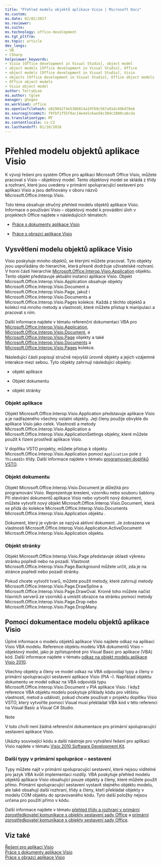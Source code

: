 ```yaml
---
title: "Přehled modelu objektů aplikace Visio | Microsoft Docs"
ms.custom: 
ms.date: 02/02/2017
ms.reviewer: 
ms.suite: 
ms.technology: office-development
ms.tgt_pltfrm: 
ms.topic: article
dev_langs:
- VB
- CSharp
helpviewer_keywords:
- Visio [Office development in Visual Studio], object model
- object models [Office development in Visual Studio], Office
- object models [Office development in Visual Studio], Visio
- objects [Office development in Visual Studio], Office object models
- Office object models
- Visio object model
author: TerryGLee
ms.author: tglee
manager: ghogen
ms.workload: office
ms.openlocfilehash: e829842f4e530b014a19f69c567a91dc49bd78e6
ms.sourcegitcommit: f9fbf1f55f9ac14e4e5c6ae58c30dc1800ca6cda
ms.translationtype: MT
ms.contentlocale: cs-CZ
ms.lasthandoff: 01/10/2018
---
```

# <a name="visio-object-model-overview"></a>Přehled modelu objektů aplikace Visio
  K vývoji řešení pro systém Office pro aplikaci Microsoft Office Visio, můžete pracovat s Visio – objektový model. Tento objektový model se skládá z třídy a rozhraní, které jsou uvedeny v primární spolupracující sestavení pro aplikaci Visio a jsou definovány v oboru názvů Microsoft.Office.Interop.Visio.  
  
 Toto téma obsahuje stručný přehled modelu objektů aplikace Visio. Informace o používání Visio – objektový model k provádění úloh v projektech Office najdete v následujících tématech:  
  
-   [Práce s dokumenty aplikace Visio](../vsto/working-with-visio-documents.md)  
  
-   [Práce s obrazci aplikace Visio](../vsto/working-with-visio-shapes.md)  
  
## <a name="understanding-the-visio-object-model"></a>Vysvětlení modelu objektů aplikace Visio  
 Visio poskytuje mnoho objektů, se kterými můžete pracovat. Tyto objekty jsou uspořádány do hierarchie, která přesně dodržuje uživatelské rozhraní. V horní části hierarchie [Microsoft.Office.Interop.Visio.Application](https://msdn.microsoft.com/library/office/ff766485.aspx) objektu. Tento objekt představuje aktuální instanci aplikace Visio. Objekt Microsoft.Office.Interop.Visio.Application obsahuje objekty Microsoft.Office.Interop.Visio.Document a Microsoft.Office.Interop.Visio.Page, jakož i Microsoft.Office.Interop.Visio.Documents a Microsoft.Office.Interop.Visio.Pages kolekce. Každá z těchto objektů a kolekcí má mnoho metody a vlastnosti, které můžete přístup k manipulaci a pracovat s ním.  
  
 Další informace najdete v tématu referenční dokumentaci VBA pro [Microsoft.Office.Interop.Visio.Application](https://msdn.microsoft.com/library/office/ff766485.aspx), [Microsoft.Office.Interop.Visio.Document](https://msdn.microsoft.com/library/office/ff765575.aspx), a [ Microsoft.Office.Interop.Visio.Page](https://msdn.microsoft.com/library/office/ff767035.aspx) objekty a také [Microsoft.Office.Interop.Visio.Documents](https://msdn.microsoft.com/library/office/ff768812.aspx) a [Microsoft.Office.Interop.Visio.Pages](https://msdn.microsoft.com/library/office/ff766165.aspx) kolekce.  
  
 Následující části popisují stručně nejvyšší úrovně objekty a jejich vzájemné interakce mezi sebou. Tyto objekty zahrnují následující objekty:  
  
-   objekt aplikace  
  
-   Objekt dokumentu  
  
-   objekt stránky  
  
### <a name="application-object"></a>Objekt aplikace  
 Objekt Microsoft.Office.Interop.Visio.Application představuje aplikace Visio a je nadřazeného všechny ostatní objekty. Její členy použije obvykle do aplikace Visio jako celek. Vlastnosti a metody Microsoft.Office.Interop.Visio.Application a Microsoft.Office.Interop.Visio.ApplicationSettings objekty, které můžete použít k řízení prostředí aplikace Visio.  
  
 V doplňku VSTO projekty, můžete přístup k objektu Microsoft.Office.Interop.Visio.Application pomocí `Application` pole z `ThisAddIn` třídy. Další informace najdete v tématu [programování doplňků VSTO](../vsto/programming-vsto-add-ins.md).  
  
### <a name="document-object"></a>Objekt dokumentu  
 Objekt Microsoft.Office.Interop.Visio.Document je důležitá pro programování Visio. Reprezentuje kreslení, vzorníku nebo souboru šablony. Při otevírání dokumentů aplikace Visio nebo vytvořit nový dokument, můžete vytvořit nový objekt Microsoft.Office.Interop.Visio.Document, která se přidá do kolekce Microsoft.Office.Interop.Visio.Documents Microsoft.Office.Interop.Visio.Application objektu .  
  
 Dokument, který je vybrán se nazývá aktivní dokument. Je zobrazena ve vlastnosti Microsoft.Office.Interop.Visio.Application.ActiveDocument Microsoft.Office.Interop.Visio.Application objektu.  
  
### <a name="page-object"></a>Objekt stránky  
 Objekt Microsoft.Office.Interop.Visio.Page představuje oblasti výkresu stránku popředí nebo na pozadí. Vlastnost Microsoft.Office.Interop.Visio.Page.Background můžete určit, zda je na stránce popředí nebo pozadí stránky.  
  
 Pokud chcete vytvořit tvarů, můžete použít metody, které zahrnují metody Microsoft.Office.Interop.Visio.Page.DrawSpline a Microsoft.Office.Interop.Visio.Page.DrawOval. Kromě toho můžete načíst hlavních serverů ze vzorníků a umístit obrazce na stránku pomocí metody Microsoft.Office.Interop.Visio.Page.Drop nebo Microsoft.Office.Interop.Visio.Page.DropMany.  
  
## <a name="using-the-visio-object-model-documentation"></a>Pomocí dokumentace modelu objektů aplikace Visio  
 Úplné informace o modelu objektů aplikace Visio najdete odkaz na aplikaci Visio VBA modelu. Reference objektu modelu VBA dokumentů Visio – objektový model, jako je zpřístupněné pro Visual Basic pro aplikace (VBA) kód. Další informace najdete v tématu [odkaz na objekt modelu aplikace Visio 2010](http://go.microsoft.com/fwlink/?LinkId=199775).  
  
 Všechny objekty a členy ve model odkaz na VBA odpovídají typy a členy v primární spolupracující sestavení aplikace Visio (PIA –). Například objektu dokumentu ve model odkaz na VBA odpovídá typu Microsoft.Office.Interop.Visio.Document v PIA aplikace Visio. I když reference VBA objektu modelu poskytuje příklady kódu pro většinu vlastností, metod a událostí, pokud chcete používat v projektu doplňku Visio VSTO, který vytvoříte pomocí Visual musí překládat VBA kód v této referenci na Visual Basic a Visual C# Studio.  
  
> [!NOTE]  
>  V tuto chvíli není žádná referenční dokumentace pro primární spolupracující sestavení aplikace Visio.  
  
 Ukázky související kódu a další nástroje pro vytváření řešení pro aplikaci Visio najdete v tématu [Visio 2010 Software Development Kit](http://go.microsoft.com/fwlink/?LinkId=196501).  
  
### <a name="additional-types-in-primary-interop-assemblies"></a>Další typy v primární spolupráce – sestavení  
 Typy můžete najít v primární spolupracující sestavení, které nejsou viditelné pro jazyk VBA kvůli implementaci rozdíly. VBA poskytuje přehled modelu objektů aplikace Visio obsahující pouze objekty a členy, které můžete použít přímo. Primární spolupracující sestavení vystavit stejného objektu modelu, ale také obsahují další rozhraní, třídy a členy, kteří překládat objekty v modelu COM objektu do spravovaného kódu. Tyto další položky nejsou určena pro použití přímo v kódu.  
  
 Další informace najdete v tématu [přehled třídy a rozhraní v primární zprostředkovatel komunikace s objekty sestavení sady Office](http://go.microsoft.com/fwlink/?LinkId=189592) a [primární zprostředkovatel komunikace s objekty sestavení sady Office](../vsto/office-primary-interop-assemblies.md).  
  
## <a name="see-also"></a>Viz také  
 [Řešení pro aplikaci Visio](../vsto/visio-solutions.md)   
 [Práce s dokumenty aplikace Visio](../vsto/working-with-visio-documents.md)   
 [Práce s obrazci aplikace Visio](../vsto/working-with-visio-shapes.md)  
  
  